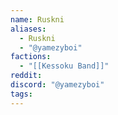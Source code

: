 ```yaml
---
name: Ruskni
aliases:
  - Ruskni
  - "@yamezyboi"
factions:
  - "[[Kessoku Band]]"
reddit: 
discord: "@yamezyboi"
tags:
---
```

